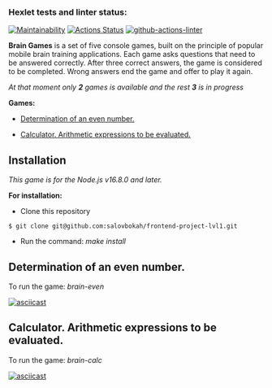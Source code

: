 ### Hexlet tests and linter status:
[![Maintainability](https://api.codeclimate.com/v1/badges/a99a88d28ad37a79dbf6/maintainability)](https://codeclimate.com/github/codeclimate/codeclimate/maintainability)
[![Actions Status](https://github.com/salovbokah/frontend-project-lvl1/workflows/hexlet-check/badge.svg)](https://github.com/salovbokah/frontend-project-lvl1/actions)
[![github-actions-linter](https://github.com/salovbokah/frontend-project-lvl1/actions/workflows/nodejs-ci.yml/badge.svg)](https://github.com/salovbokah/frontend-project-lvl1/actions/workflows/nodejs-ci.yml)

**Brain Games** is a set of five console games, built on the principle of popular mobile brain training applications. Each game asks questions that need to be answered correctly. After three correct answers, the game is considered to be completed. Wrong answers end the game and offer to play it again.

_At that moment only __2__ games is available and the rest __3__ is in progress_

**Games:**

- <a href="#brain-even">Determination of an even number.</a>

- <a href="brain-calc">Calculator. Arithmetic expressions to be evaluated.</a>

## Installation

_This game is for the Node.js v16.8.0 and later._

**For installation:**

- Clone this repository
```shell
$ git clone git@github.com:salovbokah/frontend-project-lvl1.git
```

- Run the command: _make install_

<div id="brain-even">
    <h2>Determination of an even number.</h2>
</div>

To run the game: _brain-even_

[![asciicast](https://asciinema.org/a/9hRiBN0RREppPzibLkL9RbuAt.svg)](https://asciinema.org/a/9hRiBN0RREppPzibLkL9RbuAt)

<div id="brain-calc">
    <h2>Calculator. Arithmetic expressions to be evaluated.</h2>

To run the game: _brain-calc_

[![asciicast](https://asciinema.org/a/1vlEtiN03IF7bp158ExU3Qy1h.svg)](https://asciinema.org/a/1vlEtiN03IF7bp158ExU3Qy1h)

